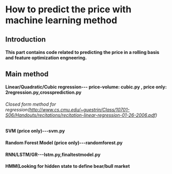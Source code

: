 # How to predict the price with machine learning method
## Introduction
#### This part contains code related to predicting the price in a rolling basis and feature optimization engneering.
## Main method
#### Linear/Quadratic/Cubic regression--- price-volume: cubic.py , price only: 2regression.py,crossprediction.py
###### Closed form method for regression(http://www.cs.cmu.edu/~guestrin/Class/10701-S06/Handouts/recitations/recitation-linear-regression-01-26-2006.pdf)
#### SVM (price only)---svm.py
#### Random Forest Model (price only)---randomforest.py
#### RNN/LSTM/GR---lstm.py,finaltestmodel.py
#### HMM(Looking for hidden state to define bear/bull market

